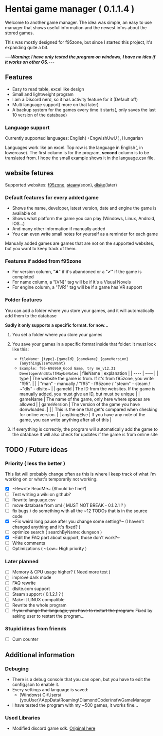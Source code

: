 # Hentai game manager ( 0.1.1.4 )

Welcome to another game manager. The idea was simple, an easy to use manager that shows useful information and the newest infos about the stored games.

This was mostly designed for f95zone, but since I started this project, it's expanding quite a bit.

---_**Warning: I have only tested the program on windows, I have no idea if it works on other OS.**_---

## Features

- Easy to read table, excel like design
- Small and lightweight program
- I am a Discord nerd, so it has activity feature for it (Default off)
- Multi language support( more on that later)
- A backup system for the games every time it starts(, only saves the last 10 version of the database)

### Language support

Currently supported languages: English( +EngwishUwU ), Hungarian

Languages work like an excel. Top row is the language in English(, in lowercase). The first column is for the program, **second** column is to be translated from. I hope the small example shows it in the [language.csv](https://github.com/DiamondCoder02/nsfw-game-manager/blob/master/doNotTouch/language.csv) file.

## website fetures

Supported websites: [f95zone](https://f95zone.to/), ~~[steam](https://store.steampowered.com/)~~(soon), ~~[dlsite](https://www.dlsite.com/pro/?locale=en_US)~~(later)

### Default features for every added game

- Shows the name, developer, latest version, date and engine the game is available on
- Shows what platform the game you can play (Windows, Linux, Android, IOS...)
- And many other information if manually added
- You can even write small notes for yourself as a reminder for each game

Manually added games are games that are not on the supported websites, but you want to keep track of them.

### Features if added from f95zone

- For version column, "✖" if it's abandoned or a "✔" if the game is completed
- For name column, a "[VN]" tag will be if it's a Visual Novels
- For engine column, a "[VR]" tag will be if a game has VR support

### Folder features

You can add a folder where you store your games, and it will automatically add them to the database

**Sadly it only supports a specific format. for now...**

1. You set a folder where you store your games
2. You save your games in a specific format inside that folder:
  It must look like this:

    - ```fileName: {type}-{gameId}_{gameName}_{gameVersion} {anythingElseYouWant}```
    - ```Example: f95-696969_Good Game, try me_v12.31 DeveloperAndStuffMaybeNotes```
  | fileName      | explanation |
  | ----          | ----        |
  | type          | The website the game is from. If it's from f95zone, you write "f95". |
  |               | "man" - manually / "f95" - f95zone / "steam" - steam / ~"dls" - dlsite~ |
  | gameId        | The ID from the websites. If the game is manually added, you must give an ID, but must be unique |
  | gameName      | The name of the game, only here where spaces are allowed |
  | gameVersion   | The version of the game you have donwloaded. |
  |               | This is the one that get's compared when checking for online version. |
  | anythingElse  | If you have any note of the game, you can write anything after all of this |

3. If everything is correctly, the program will automatically add the game to the database
  It will also check for updates if the game is from online site

## TODO / Future ideas

### Priority ( less the better )

This list will probably change often as this is where I keep track of what I'm working on or what's temporarily not working.

- [x] ~Rewrite ReadMe~ (Should be fine?)
- [ ] Test writing a wiki on github?
- [ ] Rewrite language.csv
- [ ] move database from xml ( MUST NOT BREAK - 0.1.2.1 ? )
- [ ] fix bugs / do something with all the ~12 TODOs that is in the source code
- [X] ~Fix weird long pause after you change some setting?~ (I haven't changed anything and it's fixed? )
- [ ] optimize search ( searchByName: dungeon )
- [X] ~Edit the FAQ part about support, those don't work?~
- [ ] Write comments
- [ ] Optimizations ( ~Low~ High priority )

### Later planned

- [ ] Memory & CPU usage higher? ( Need more test )
- [ ] improve dark mode
- [ ] FAQ rewrite
- [ ] dlsite.com support
- [ ] Steam support ( 0.1.2.1 ? )
- [ ] Make it LINUX compatible
- [ ] Rewrite the whole program
- [ ] ~~If you change the language, you have to restart the program.~~ Fixed by asking user to restart the program...

### Stupid ideas from friends

- [ ] Cum counter

## Additional information

### Debuging

- There is a debug console that you can open, but you have to edit the config.json to enable it.
- Every settings and language is saved:
  - (Windows) C:\Users\\{youUser}\AppData\Roaming\DiamondCoder\nsfwGameManager
- I have tested the program with my ~500 games, it works fine...

### Used Libraries

- Modified discord game sdk. [Original here](https://github.com/JnCrMx/discord-game-sdk4j)
